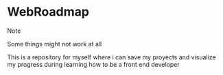 # WebRoadmap

> [!NOTE] 
> Some things might not work at all 

This is a repository for myself where i can save my proyects and visualize my progress during learning how to be a front end developer

